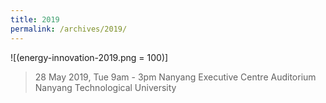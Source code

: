 ```yaml
---
title: 2019
permalink: /archives/2019/
---
```

![(energy-innovation-2019.png = 100)]
> 28 May 2019, Tue
> 9am - 3pm
> Nanyang Executive Centre Auditorium
> Nanyang Technological University

